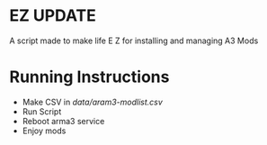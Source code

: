 # EZ UPDATE
A script made to make life E Z for installing and managing A3 Mods

# Running Instructions
- Make CSV in *data/aram3-modlist.csv*
- Run Script
- Reboot arma3 service
- Enjoy mods
